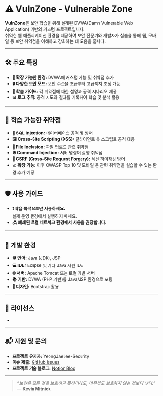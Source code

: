 # ⚠️ VulnZone - Vulnerable Zone  

**VulnZone**은 보안 학습을 위해 설계된 DVWA(Damn Vulnerable Web Application) 기반의 커스텀 프로젝트입니다.  
취약한 웹 애플리케이션 환경을 제공하여 보안 전문가와 개발자가 실습을 통해 웹, 모바일 등 보안 취약점을 이해하고 강화하는 데 도움을 줍니다.

---

## 🛠️ 주요 특징  
- **🔧 확장 가능한 환경:** DVWA에 커스텀 기능 및 취약점 추가  
- **🔒 다양한 보안 모드:** 보안 수준을 초급부터 고급까지 조정 가능  
- **📘 학습 가이드:** 각 취약점에 대한 설명과 공격 시나리오 제공  
- **📊 로그 추적:** 공격 시도와 결과를 기록하여 학습 및 분석 활용  

---

## 📖 학습 가능한 취약점  
- **💾 SQL Injection:** 데이터베이스 공격 및 방어  
- **🖼️ Cross-Site Scripting (XSS):** 클라이언트 측 스크립트 공격 대응  
- **📂 File Inclusion:** 파일 업로드 관련 취약점  
- **⚙️ Command Injection:** 서버 명령어 실행 취약점  
- **🔐 CSRF (Cross-Site Request Forgery):** 세션 하이재킹 방어  
- **📈 확장 가능:** 이후 OWASP Top 10 및 모바일 등 관련 취약점을 실습할 수 있는 환경 추가 예정  

---

## 🛡️ 사용 가이드  
- **❗ 학습 목적으로만 사용하세요.**  
  실제 운영 환경에서 실행하지 마세요.  
- **🖧 폐쇄된 로컬 네트워크 환경에서 사용을 권장합니다.**  

---

## 🔧 개발 환경  
- **🛠️ 언어:** Java (JDK), JSP  
- **💻 IDE:** Eclipse 및 기타 Java 지원 IDE  
- **🌐 서버:** Apache Tomcat 또는 로컬 개발 서버  
- **📚 기반:** DVWA (PHP 기반)를 Java/JSP 환경으로 포팅  
- **🎨 디자인:** Bootstrap 활용  

---

## 📜 라이선스  
- 

---

## 📬 지원 및 문의  
- **프로젝트 유지자:** [YeongJaeLee-Security](https://github.com/YeongJaeLee-Security)  
- **이슈 제출:** [GitHub Issues](https://github.com/YeongJaeLee-Security/VulnZone/issues)  
- **프로젝트 기술 블로그:** [Notion Blog](https://truthful-match-ba1.notion.site/VulnZone-155f6fa361ca80eca956f979005a23ea)  

---

> _“보안은 모든 것을 보호하지 못하더라도, 아무것도 보호하지 않는 것보다 낫다.”_  
> — **Kevin Mitnick**
